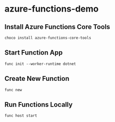 # azure-functions-demo

## Install Azure Functions Core Tools
`choco install azure-functions-core-tools`

## Start Function App
`func init --worker-runtime dotnet`

## Create New Function
`func new`

## Run Functions Locally
`func host start`